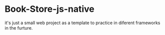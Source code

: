 # Book-Store-js-native
it's just a small web project as a template to practice in diferent frameworks in the furture.
